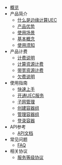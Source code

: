
* [概览](/uedn-docker/README)
* 产品简介
  * [什么是边缘计算UEC](/uedn-docker/introduction/intro_uec)
  * [产品优势](/uedn-docker/introduction/youshi)
  * [使用场景](/uedn-docker/introduction/application)
  * [基本概念](/uedn-docker/introduction/intro)
  * [使用须知](/uedn-docker/introduction/notice)
* 产品计费
  * [计费说明](/uedn-docker/billing_instructions/billing_info)
  * [计算资源计费](/uedn-docker/billing_instructions/billing_compute)
  * [带宽资源计费](/uedn-docker/billing_instructions/billing_net)
  * [欠费说明](/uedn-docker/billing_instructions/billing_fee)
* 使用指南
  * [快速上手](/uedn-docker/guide/rumen)
  * [开通UEC服务](/uedn-docker/guide/open)
  * [子网管理](/uedn-docker/guide/subnet)
  * [创建容器组](/uedn-docker/guide/creatr)
  * [管理容器组](/uedn-docker/guide/guanli)
  * [登录容器](/uedn-docker/guide/denglu)
* API参考
  * [API文档](/uedn-docker/api/api)
* 常见问题
  * [FAQ](/uedn-docker/FAQ/question)   
* 相关协议
  * [服务等级协议](/uedn-docker/protocol/protocol)

